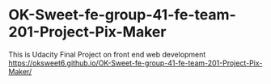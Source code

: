 # OK-Sweet-fe-group-41-fe-team-201-Project-Pix-Maker
This is Udacity Final Project on front end web development 
 https://oksweet6.github.io/OK-Sweet-fe-group-41-fe-team-201-Project-Pix-Maker/
